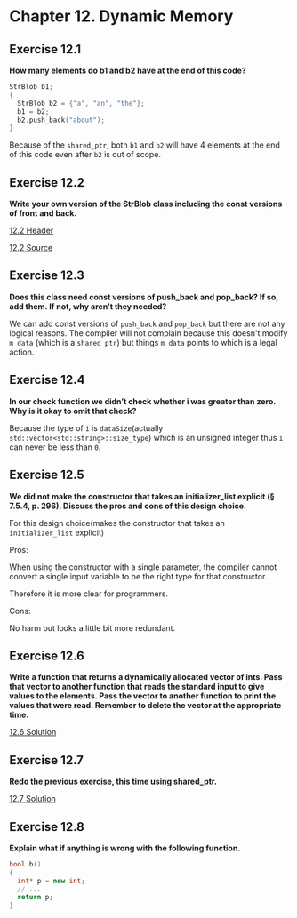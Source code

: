 # Chapter 12. Dynamic Memory


## Exercise 12.1

**How many elements do b1 and b2 have at the end of this code?**

```cpp
StrBlob b1;
{    
  StrBlob b2 = {"a", "an", "the"};
  b1 = b2;
  b2.push_back("about");
}
```

Because of the `shared_ptr`, both `b1` and `b2` will have 4 elements at the end of this code even after `b2` is out of scope.

## Exercise 12.2

**Write your own version of the StrBlob class including the const versions of front and back.**

[12.2 Header](https://github.com/Yunxiang-Li/Cpp_Primer/blob/master/Chapter%2012.%20Dynamic%20Memory/Codes/12.2%20Solution.hpp)

[12.2 Source](https://github.com/Yunxiang-Li/Cpp_Primer/blob/master/Chapter%2012.%20Dynamic%20Memory/Codes/12.2%20Solution.cpp)

## Exercise 12.3

**Does this class need const versions of push_back and pop_back? If so, add them. If not, why aren’t they needed?**

We can add const versions of `push_back` and `pop_back` but there are not any logical reasons. The compiler will not complain because this doesn't modify `m_data` (which is a `shared_ptr`) but things `m_data` points to which is a legal action.

## Exercise 12.4

**In our check function we didn’t check whether i was greater than zero. Why is it okay to omit that check?**

Because the type of `i` is `dataSize`(actually `std::vector<std::string>::size_type`) which is an unsigned integer thus `i` can never be less than `0`.

## Exercise 12.5

**We did not make the constructor that takes an initializer_list explicit (§ 7.5.4, p. 296). Discuss the pros and cons of this design choice.**

For this design choice(makes the constructor that takes an `initializer_list` explicit)

Pros:

When using the constructor with a single parameter, the compiler cannot convert a single input variable to be the right type for that constructor.

Therefore it is more clear for programmers.

Cons:

No harm but looks a little bit more redundant.

## Exercise 12.6

**Write a function that returns a dynamically allocated vector of ints. Pass that vector to another function that reads the standard input to give values to the elements. Pass the vector to another function to print the values that were read. Remember to delete the vector at the appropriate time.**

[12.6 Solution](https://github.com/Yunxiang-Li/Cpp_Primer/blob/master/Chapter%2012.%20Dynamic%20Memory/Codes/12.6%20Solution.cpp)

## Exercise 12.7

**Redo the previous exercise, this time using shared_ptr.**

[12.7 Solution](https://github.com/Yunxiang-Li/Cpp_Primer/blob/master/Chapter%2012.%20Dynamic%20Memory/Codes/12.7%20Solution.cpp)

## Exercise 12.8

**Explain what if anything is wrong with the following function.**

```cpp
bool b() 
{    
  int* p = new int;    
  // ...    
  return p;
}
```
